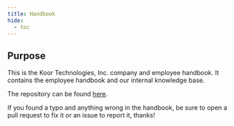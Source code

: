 ```yaml
---
title: Handbook
hide:
  - toc
---
```


## Purpose

This is the Koor Technologies, Inc. company and employee handbook. It contains the employee handbook and our internal knowledge base.

The repository can be found [here](https://github.com/koor-tech/handbook.koor.tech).

If you found a typo and anything wrong in the handbook, be sure to open a pull request to fix it or an issue to report it, thanks!
